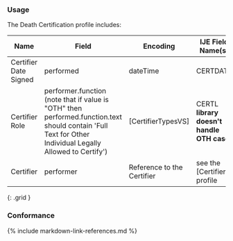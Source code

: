 ### Usage
The Death Certification profile includes:

| **Name** |  **Field**   |  **Encoding**  |  **IJE Field Name(s)**  |
| ---------------| ------------------------ | ------------- | ------------------- |
| Certifier Date Signed | performed | dateTime | CERTDATE |
| Certifier Role | performer.function (note that if value is "OTH" then performed.function.text should contain 'Full Text for Other Individual Legally Allowed to Certify') | [CertifierTypesVS] | CERTL **library doesn't handle OTH case** |
| Certifier  | performer  | Reference to the Certifier | see the [Certifier] profile|
{: .grid }


### Conformance

{% include markdown-link-references.md %}
